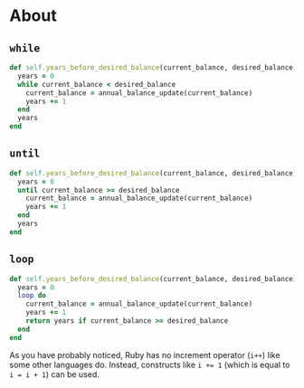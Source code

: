# About

## `while`

```ruby
def self.years_before_desired_balance(current_balance, desired_balance)
  years = 0
  while current_balance < desired_balance
    current_balance = annual_balance_update(current_balance)
    years += 1
  end
  years
end
```

## `until`

```ruby
def self.years_before_desired_balance(current_balance, desired_balance)
  years = 0
  until current_balance >= desired_balance
    current_balance = annual_balance_update(current_balance)
    years += 1
  end
  years
end
```

## `loop`

```ruby
def self.years_before_desired_balance(current_balance, desired_balance)
  years = 0
  loop do
    current_balance = annual_balance_update(current_balance)
    years += 1
    return years if current_balance >= desired_balance
  end
end
```

As you have probably noticed, Ruby has no increment operator (`i++`) like some other languages do. Instead, constructs like `i += 1` (which is equal to `i = i + 1`) can be used.

[0.30000000000000004.com]: https://0.30000000000000004.com/
[evanw.github.io-float-toy]: https://evanw.github.io/float-toy/
